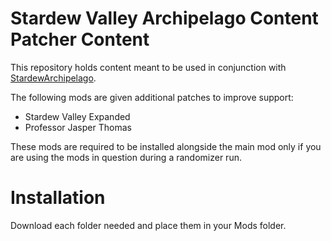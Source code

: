 # Stardew Valley Archipelago Content Patcher Content
This repository holds content meant to be used in conjunction with [StardewArchipelago](https://github.com/agilbert1412/StardewArchipelago).

The following mods are given additional patches to improve support:
- Stardew Valley Expanded
- Professor Jasper Thomas

These mods are required to be installed alongside the main mod only if you are using the mods in question during a randomizer run.

# Installation
Download each folder needed and place them in your Mods folder.
